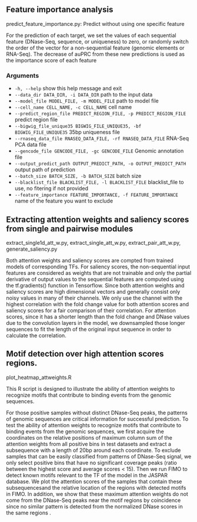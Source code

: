 ## Feature importance analysis

predict_feature_importance.py: Predict without using one specific feature

For the prediction of each target, we set the values of each sequential feature (DNase-Seq, sequence, or uniqueness) to zero, or randomly switch the order of the vector for a non-sequential feature (genomic elements or RNA-Seq). The decrease of auPRC from these new predictions is used as the importance score of each feature

### Arguments

  * `-h, --help`            show this help message and exit
  * `--data_dir DATA_DIR, -i DATA_DIR`
                        path to the input data
  * `--model_file MODEL_FILE, -m MODEL_FILE`
                        path to model file
  * `--cell_name CELL_NAME, -c CELL_NAME`
                        cell name
  * `--predict_region_file PREDICT_REGION_FILE, -p PREDICT_REGION_FILE`
                        predict region file
  * `--bigwig_file_unique35 BIGWIG_FILE_UNIQUE35, -bf BIGWIG_FILE_UNIQUE35`
                        35bp uniqueness file
  * `--rnaseq_data_file RNASEQ_DATA_FILE, -rf RNASEQ_DATA_FILE`
                        RNA-Seq PCA data file
  * `--gencode_file GENCODE_FILE, -gc GENCODE_FILE`
                        Genomic annotation file
  * `--output_predict_path OUTPUT_PREDICT_PATH, -o OUTPUT_PREDICT_PATH`
                        output path of prediction
  * `--batch_size BATCH_SIZE, -b BATCH_SIZE`
                        batch size
  * `--blacklist_file BLACKLIST_FILE, -l BLACKLIST_FILE`
                        blacklist_file to use, no fitering if not provided
  * `--feature_importance FEATURE_IMPORTANCE, -f FEATURE_IMPORTANCE`
                        name of the feature you want to exclude


## Extracting attention weights and saliency scores from single and pairwise modules

extract_single1d_att_w.py, extract_single_att_w.py, extract_pair_att_w.py, generate_saliency.py

Both attention weights and saliency scores are compted from trained models of corresponding TFs. For
saliency scores, the non-sequential input features are considered as weights that are not trainable and only the
partial derivative of output values to the sequential features are computed using the tf.gradients() function in
Tensorflow. Since both attention weights and saliency scores are high dimensional vectors and generally consist
only noisy values in many of their channels. We only use the channel with the highest correlation with the
fold change value for both attention scores and saliency scores for a fair comparison of their correlation. For
attention scores, since it has a shorter length than the fold change and DNase values due to the convolution
layers in the model, we downsampled those longer sequences to fit the length of the original input sequence
in order to calculate the correlation.


## Motif detection over high attention scores regions.

plot_heatmap_attweights.R

This R script is designed to illustrate the ability of attention weights to recognize motifs that contribute to
binding events from the genomic sequences.

For those positive samples without distinct DNase-Seq peaks, the patterns of genomic sequences are critical information for successful prediction. To test the ability of attention weights to recognize motifs that contribute to binding events from the genomic sequences, we first acquire the coordinates on the relative positions of maximum column sum of the attention weights from all positive bins in test datasets and extract a subsequence with a length of 20bp around each coordinate. To exclude samples that can be easily classified from patterns of DNase-Seq signal, we only select positive bins that have no significant coverage peaks (ratio between the highest score and average scores < 15). Then we run FIMO  to detect known motifs relevant to the TF of the model in the JASPAR database. We plot the attention scores of the samples that contain these subsequencesand the relative location of the regions with detected motifs in FIMO. In addition, we show that these maximum attention weights do not come from the DNase-Seq peaks near the motif regions by coincidence since no similar pattern is detected from the normalized DNase scores in the same regions .
